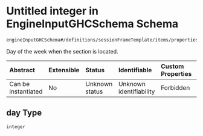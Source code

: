 # Untitled integer in EngineInputGHCSchema Schema

```txt
engineInputGHCSchema#/definitions/sessionFrameTemplate/items/properties/day
```

Day of the week when the section is located.

| Abstract            | Extensible | Status         | Identifiable            | Custom Properties | Additional Properties | Access Restrictions | Defined In                                                        |
| :------------------ | :--------- | :------------- | :---------------------- | :---------------- | :-------------------- | :------------------ | :---------------------------------------------------------------- |
| Can be instantiated | No         | Unknown status | Unknown identifiability | Forbidden         | Allowed               | none                | [ghc.schema.json*](../out/ghc.schema.json "open original schema") |

## day Type

`integer`
